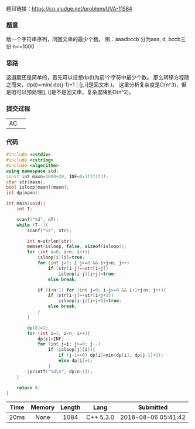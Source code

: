 题目链接：<https://cn.vjudge.net/problem/UVA-11584>

### 题意
给一个字符串序列，问回文串的最少个数。
例：aaadbccb
分为aaa, d, bccb三份
n<=1000

### 思路
这道题还是简单的，首先可以设想dp(i)为前i个字符中最少个数。
那么转移方程随之而来，dp(i)=min( dp(j-1)+1 | [j, i]是回文串 )。
这里分析复杂度是O(n^3)，但是咱可以预处理[j, i]是不是回文串，复杂度降到O(n^2)。

### 提交过程
|||
:-|:-
AC|

### 代码
```cpp
#include <cstdio>
#include <cstring>
#include <algorithm>
using namespace std;
const int maxn=1000+20, INF=0x3f3f3f3f;
char str[maxn];
bool isloop[maxn][maxn];
int dp[maxn];

int main(void){
    int T;

    scanf("%d", &T);
    while (T--){
        scanf("%s", str);

        int n=strlen(str);
        memset(isloop, false, sizeof(isloop));
        for (int i=0; i<n; i++){
            isloop[i][i]=true;
            for (int j=1; i-j>=0 && i+j<n; j++)
                if (str[i-j]==str[i+j])
                    isloop[i-j][i+j]=true;
                else break;

            if (i<n-1) for (int j=0; i-j>=0 && i+1+j<n; j++){
                if (str[i-j]==str[i+j+1])
                    isloop[i-j][i+j+1]=true;
                else break;
            }
        }

        dp[0]=1;
        for (int i=1; i<n; i++){
            dp[i]=INF;
            for (int j=i; j>=0; j--)
                if (isloop[j][i]){
                    if (j-1>=0) dp[i]=min(dp[i], dp[j-1]+1);
                    else dp[i]=1;
                }
        }printf("%d\n", dp[n-1]);
    }

    return 0;
}
```

Time|Memory|Length|Lang|Submitted
:-:|:-:|:-:|:-:|:-:
20ms|None|1084|C++ 5.3.0|2018-08-06 05:41:42